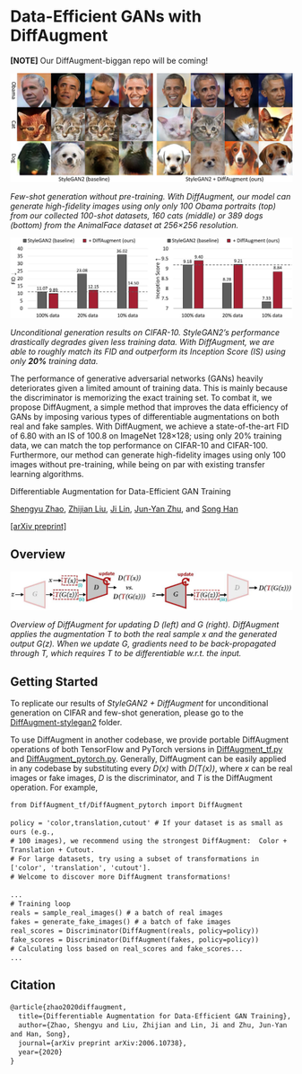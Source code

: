 # Data-Efficient GANs with DiffAugment

**[NOTE]** Our DiffAugment-biggan repo will be coming!

![few_shot-comparison](imgs/few_shot-comparison.jpg)

*Few-shot generation without pre-training. With DiffAugment, our model can generate high-fidelity images using only only 100 Obama portraits (top) from our collected 100-shot datasets, 160 cats (middle) or 389 dogs (bottom) from the AnimalFace dataset at 256×256 resolution.*

![cifar10-results](imgs/cifar10-results.jpg)

*Unconditional generation results on CIFAR-10. StyleGAN2’s performance drastically degrades given less training data. With DiffAugment, we are able to roughly match its FID and outperform its Inception Score (IS) using only **20%** training data.*

The performance of generative adversarial networks (GANs) heavily deteriorates given a limited amount of training data. This is mainly because the discriminator is memorizing the exact training set. To combat it, we propose DiffAugment, a simple method that improves the data efficiency of GANs by imposing various types of differentiable augmentations on both real and fake samples. With DiffAugment, we achieve a state-of-the-art FID of 6.80 with an IS of 100.8 on ImageNet 128×128; using only 20% training data, we can match the top performance on CIFAR-10 and CIFAR-100. Furthermore, our method can generate high-fidelity images using only 100 images without pre-training, while being on par with existing transfer learning algorithms.

Differentiable Augmentation for Data-Efficient GAN Training

[Shengyu Zhao](https://scholar.google.com/citations?user=gLCdw70AAAAJ), [Zhijian Liu](http://zhijianliu.com/), [Ji Lin](http://linji.me/), [Jun-Yan Zhu](https://people.csail.mit.edu/junyanz/), and [Song Han](https://songhan.mit.edu/)

[[arXiv preprint]](https://arxiv.org/pdf/2006.10738.pdf)

## Overview

![method](imgs/method.jpg)

*Overview of DiffAugment for updating D (left) and G (right). DiffAugment applies the augmentation T to both the real sample x and the generated output G(z). When we update G, gradients need to be back-propagated through T, which requires T to be differentiable w.r.t. the input.*

## Getting Started

To replicate our results of *StyleGAN2 + DiffAugment* for unconditional generation on CIFAR and few-shot generation, please go to the [DiffAugment-stylegan2](https://github.com/mit-han-lab/data-efficient-gans/tree/master/DiffAugment-stylegan2) folder.

To use DiffAugment in another codebase, we provide portable DiffAugment operations of both TensorFlow and PyTorch versions in [DiffAugment_tf.py](https://github.com/mit-han-lab/data-efficient-gans/blob/master/DiffAugment_tf.py) and [DiffAugment_pytorch.py](https://github.com/mit-han-lab/data-efficient-gans/blob/master/DiffAugment_pytorch.py). Generally, DiffAugment can be easily applied in any codebase by substituting every *D(x)* with *D(T(x))*, where *x* can be real images or fake images, *D* is the discriminator, and *T* is the DiffAugment operation. For example,

```
from DiffAugment_tf/DiffAugment_pytorch import DiffAugment

policy = 'color,translation,cutout' # If your dataset is as small as ours (e.g.,
# 100 images), we recommend using the strongest DiffAugment:  Color + Translation + Cutout.
# For large datasets, try using a subset of transformations in ['color', 'translation', 'cutout'].
# Welcome to discover more DiffAugment transformations!

...
# Training loop
reals = sample_real_images() # a batch of real images
fakes = generate_fake_images() # a batch of fake images
real_scores = Discriminator(DiffAugment(reals, policy=policy))
fake_scores = Discriminator(DiffAugment(fakes, policy=policy))
# Calculating loss based on real_scores and fake_scores...
...
```

## Citation

```
@article{zhao2020diffaugment,
  title={Differentiable Augmentation for Data-Efficient GAN Training},
  author={Zhao, Shengyu and Liu, Zhijian and Lin, Ji and Zhu, Jun-Yan and Han, Song},
  journal={arXiv preprint arXiv:2006.10738},
  year={2020}
}
```

